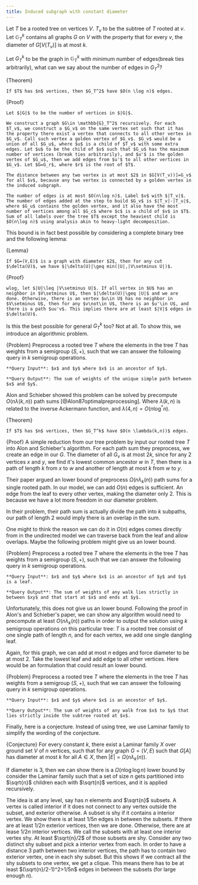 ```yaml
---
title: Induced subgraph with constant diameter
---
```


Let $T$ be a rooted tree on vertices $V$. $T_v$ to be the subtree of $T$ rooted at $v$. Let $\mathbb{G}_T^k$ contains all graphs $G$ on $V$ with the property that for every $v$, the diameter of $G[V(T_v)]$ is at most $k$.

Let $G_T^k$ to be the graph in $\mathbb{G}_T^k$ with minimum number of edges(break ties arbitrarily), what can we say about the number of edges in $G_T^2$?

{Theorem}
	
	If $T$ has $n$ vertices, then $G_T^2$ have $O(n \log n)$ edges. 

{Proof}

	Let $|G|$ to be the number of vertices in $|G|$. 

	We construct a graph $G\in \mathbb{G}_T^2$ recursively. For each $T_v$, we construct a $G_v$ on the same vertex set such that it has the property there exist a vertex that connects to all other vertex in $G_v$. Call such vertex a golden vertex of $G_v$. $G_v$ would be a union of all $G_u$, where $u$ is a child of $T_v$ with some extra edges. Let $u$ to be the child of $v$ such that $G_u$ has the maximum number of vertices (break ties arbitrarily), and $u'$ is the golden vertex of $G_u$, then we add edges from $u'$ to all other vertices in $G_v$. Let $G=G_r$, where $r$ is the root of $T$.

	The distance between any two vertex is at most $2$ in $G[V(T_v))]=G_v$ for all $v$, because any two vertex is connected by a golden vertex in the induced subgraph.

	The number of edges is at most $O(n\log n)$. Label $v$ with $|T_v|$. The number of edges added at the step to build $G_v$ is $|T_v|-|T_u|$, where $G_u$ contains the golden vertex, and it also have the most number of vertices among all $G_c$ where $c$ is a child of $v$ in $T$. Sum of all labels over the tree $T$ except the heaviest child is $O(n\log n)$ using analysis akin to heavy-light decomposition. 

This bound is in fact best possible by considering a complete binary tree and the following lemma:

{Lemma}

	If $G=(V,E)$ is a graph with diameter $2$, then for any cut $\delta(U)$, we have $|\delta(U)|\geq min(|U|,|V\setminus U|)$.

{Proof}
	
	wlog, let $|U|\leq |V\setminus U|$. If all vertex in $U$ has an neighbor in $V\setminus U$, then $|\delta(U)|\geq |U|$ and we are done. Otherwise, there is an vertex $u\in U$ has no neighbor in $V\setminus U$, then for any $v\not\in U$, there is an $u'\in U$, and there is a path $uu'v$. This implies there are at least $|V|$ edges in $\delta(U)$. 

Is this the best possible for general $G_T^k$ too? Not at all. To show this, we introduce an algorithmic problem.

{Problem}
	Preprocess a rooted tree $T$ where the elements in the tree $T$ has weights from a semigroup $(S,+)$, such that we can answer the following query in $k$ semigroup operations. 

	**Query Input**: $x$ and $y$ where $x$ is an ancestor of $y$.

	**Query Output**: The sum of weights of the unique simple path between $x$ and $y$.

Alon and Schieber showed this problem can be solved by precompute $O(n\lambda(k,n))$ path sums [@Alon87optimalpreprocessing]. Where $\lambda(k,n)$ is related to the inverse Ackermann function, and $\lambda(4,n)=O(n\log^*n)$. 

{Theorem}
	
	If $T$ has $n$ vertices, then $G_T^k$ have $O(n \lambda(k,n))$ edges.

{Proof}
	A simple reduction from our tree problem by input our rooted tree $T$ into Alon and Schieber's algorithm. For each path sum they preprocess, we create an edge in our $G$. The diameter of all $G_v$ is at most $2k$, since for any 2 vertices $x$ and $y$, we find it's lowest common ancestor $w$ in $T$, then there is a path of length $k$ from $x$ to $w$ and another of length at most $k$ from $w$ to $y$. 

Their paper argued an lower bound of preprocess $\Omega(n\lambda_k(n))$ path sums for a single rooted path. In our model, we can add $O(n)$ edges is sufficient. An edge from the leaf to every other vertex, making the diameter only $2$. This is because we have a lot more freedom in our diameter problem. 

In their problem, their path sum is actually divide the path into $k$ subpaths, our path of length $2$ would imply there is an overlap in the sum.

One might to think the reason we can do it in $O(n)$ edges comes directly from in the undirected model we can traverse back from the leaf and allow overlaps. Maybe the following problem might give us an lower bound. 

{Problem}
	Preprocess a rooted tree $T$ where the elements in the tree $T$ has weights from a semigroup $(S,+)$, such that we can answer the following query in $k$ semigroup operations. 

	**Query Input**: $x$ and $y$ where $x$ is an ancestor of $y$ and $y$ is a leaf.

	**Query Output**: The sum of weights of any walk lies strictly in between $xy$ and that start at $x$ and ends at $y$.

Unfortunately, this does not give us an lower bound. Following the proof in Alon's and Schieber's paper, we can show any algorithm would need to precompute at least $O(n\lambda_k(n))$ paths in order to output the solution using $k$ semigroup operations on this particular tree: $T$ is a rooted tree consist of one single path of length $n$, and for each vertex, we add one single dangling leaf. 

Again, for this graph, we can add at most $n$ edges and force diameter to be at most $2$. Take the lowest leaf and add edge to all other vertices. Here would be an formulation that could result an lower bound.

{Problem}
	Preprocess a rooted tree $T$ where the elements in the tree $T$ has weights from a semigroup $(S,+)$, such that we can answer the following query in $k$ semigroup operations. 

	**Query Input**: $x$ and $y$ where $x$ is an ancestor of $y$.

	**Query Output**: The sum of weights of any walk from $x$ to $y$ that lies strictly inside the subtree rooted at $x$.

Finally, here is a conjecture. Instead of using tree, we use Laminar family to simplify the wording of the conjecture. 

{Conjecture}
	For every constant $k$, there exist a Laminar family $X$ over ground set $V$ of $n$ vertices, such that for any graph $G=(V,E)$ such that $G[A]$ has diameter at most $k$ for all $A\in X$, then $|E|=\Omega(n\lambda_k(n))$.

If diameter is $3$, then we can show there is a $\Omega(n\log \log n)$ lower bound by consider the Laminar family such that a set of size $n$ gets partitioned into $\sqrt{n}$ children each with $\sqrt{n}$ vertices, and it is applied recursively.

The idea is at any level, say has $n$ elements and $\sqrt{n}$ subsets. A vertex is called interior if it does not connect to any vertex outside the subset, and exterior otherwise. A subset is shy if it contains a interior vertex. We show there is at least $1/5 n$ edges in between the subsets. If there are at least $1/2n$ exterior vertices, then we are done. Otherwise, there are at lease $1/2n$ interior vertices. We call the subsets with at least one interior vertex shy. At least $\sqrt{n}/2$ of those subsets are shy. Consider any two distinct shy subset and pick a interior vertex from each. In order to have a distance 3 path between two interior vertices, the path has to contain two exterior vertex, one in each shy subset. But this shows if we contract all the shy subsets to one vertex, we get a clique. This means there has to be at least $(\sqrt{n}/2-1)^2>1/5n$ edges in between the subsets (for large enough $n$). 

